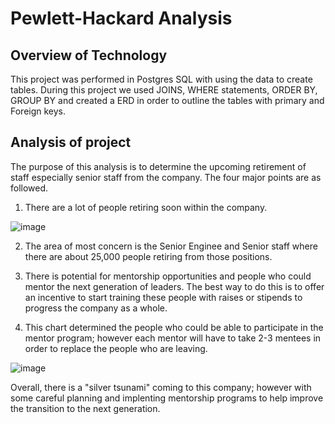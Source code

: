 # Pewlett-Hackard Analysis

## Overview of Technology
This project was performed in Postgres SQL with using the data to create tables.  During this project we used JOINS, WHERE statements, ORDER BY, GROUP BY and created a ERD in order to outline the tables with primary and Foreign keys. 

## Analysis of project 
The purpose of this analysis is to determine the upcoming retirement of staff especially senior staff from the company.  The four major points are as followed.

  1.  There are a lot of people retiring soon within the company.
  
  ![image](https://user-images.githubusercontent.com/103297084/185147294-e36b28a2-b9ab-4681-a3e8-5c564befe42d.png)

  2.  The area of most concern is the Senior Enginee and Senior staff where there are about 25,000 people retiring from those positions.
  
  3. There is potential for mentorship opportunities and people who could mentor the next generation of leaders.  The best way to do this is to offer an incentive to start training these people with raises or stipends to progress the company as a whole.
  
  4.  This chart determined the people who could be able to participate in the mentor program; however each mentor will have to take 2-3 mentees in order to replace the people who are leaving.
  
![image](https://user-images.githubusercontent.com/103297084/184405601-969d4885-dd4e-41b8-b21d-68ff0c423f64.png)


Overall, there is a "silver tsunami" coming to this company; however with some careful planning and implenting mentorship programs to help improve the transition to the next generation. 
